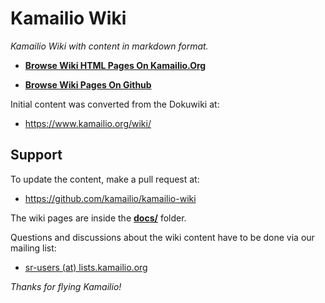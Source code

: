# Kamailio Wiki #

*Kamailio Wiki with content in markdown format.*

- **[Browse Wiki HTML Pages On Kamailio.Org](https://www.kamailio.org/wikidocs/)**

- **[Browse Wiki Pages On Github](docs/index.md)**

Initial content was converted from the Dokuwiki at:

- <https://www.kamailio.org/wiki/>

## Support ##

To update the content, make a pull request at:

- <https://github.com/kamailio/kamailio-wiki>

The wiki pages are inside the **[docs/](docs/)** folder.

Questions and discussions about the wiki content have to be done via our mailing list:

- [sr-users (at) lists.kamailio.org](https://lists.kamailio.org/mailman3/postorius/lists/sr-users.lists.kamailio.org/)

*Thanks for flying Kamailio!*
